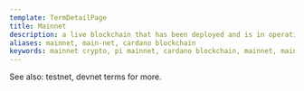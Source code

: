```yaml
---
template: TermDetailPage
title: Mainnet
description: a live blockchain that has been deployed and is in operation.
aliases: mainnet, main-net, cardano blockchain
keywords: mainnet crypto, pi mainnet, cardano blockchain, mainnet, main-net, testnet, mainnet meaning
---
```


See also: testnet, devnet terms for more.
